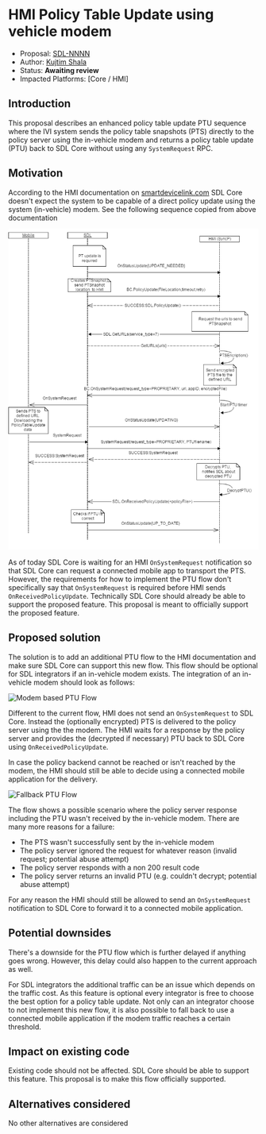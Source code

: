 # HMI Policy Table Update using vehicle modem

* Proposal: [SDL-NNNN](NNNN-hmi-ptu-support.md)
* Author: [Kujtim Shala](https://github.com/kshala-ford)
* Status: **Awaiting review**
* Impacted Platforms: [Core / HMI]

## Introduction

This proposal describes an enhanced policy table update PTU sequence where the IVI system sends the policy table snapshots (PTS) directly to the policy server using the in-vehicle modem and returns a policy table update (PTU) back to SDL Core without using any `SystemRequest` RPC.

## Motivation

According to the HMI documentation on [smartdevicelink.com](https://smartdevicelink.com/en/guides/hmi/sdl/onreceivedpolicyupdate/) SDL Core doesn't expect the system to be capable of a direct policy update using the system (in-vehicle) modem. See the following sequence copied from above documentation

![Current PTU Flow](../assets/proposals/NNNN-hmi-ptu-support/diagram_ptu_external_proprietary.png)

 As of today SDL Core is waiting for an HMI `OnSystemRequest` notification so that SDL Core can request a connected mobile app to transport the PTS. However, the requirements for how to implement the PTU flow don't specifically say that `OnSystemRequest` is required before HMI sends `OnReceivedPolicyUpdate`. Technically SDL Core should already be able to support the proposed feature. This proposal is meant to officially support the proposed feature.

## Proposed solution

The solution is to add an additional PTU flow to the HMI documentation and make sure SDL Core can support this new flow. This flow should be optional for SDL integrators if an in-vehicle modem exists. The integration of an in-vehicle modem should look as follows:

![Modem based PTU Flow](../assets/proposals/NNNN-hmi-ptu-support/diagram_ptu_external_proprietary_enhanced.png)

Different to the current flow, HMI does not send an `OnSystemRequest` to SDL Core. Instead the (optionally encrypted) PTS is delivered to the policy server using the the modem. The HMI waits for a response by the policy server and provides the (decrypted if necessary) PTU back to SDL Core using `OnReceivedPolicyUpdate`.

In case the policy backend cannot be reached or isn't reached by the modem, the HMI should still be able to decide using a connected mobile application for the delivery.

![Fallback PTU Flow](../assets/proposals/NNNN-hmi-ptu-support/diagram_ptu_external_proprietary_enhanced_fallback.png)

The flow shows a possible scenario where the policy server response including the PTU wasn't received by the in-vehicle modem. There are many more reasons for a failure:
- The PTS wasn't successfully sent by the in-vehicle modem
- The policy server ignored the request for whatever reason (invalid request; potential abuse attempt)
- The policy server responds with a non 200 result code
- The policy server returns an invalid PTU (e.g. couldn't decrypt; potential abuse attempt)

For any reason the HMI should still be allowed to send an `OnSystemRequest` notification to SDL Core to forward it to a connected mobile application.

## Potential downsides

There's a downside for the PTU flow which is further delayed if anything goes wrong. However, this delay could also happen to the current approach as well.

For SDL integrators the additional traffic can be an issue which depends on the traffic cost. As this feature is optional every integrator is free to choose the best option for a policy table update. Not only can an integrator choose to not implement this new flow, it is also possible to fall back to use a connected mobile application if the modem traffic reaches a certain threshold.

## Impact on existing code

Existing code should not be affected. SDL Core should be able to support this feature. This proposal is to make this flow officially supported.

## Alternatives considered

No other alternatives are considered
